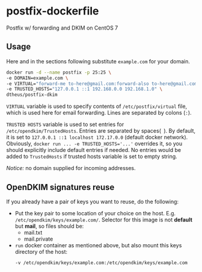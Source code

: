 # postfix-dockerfile
Postfix w/ forwarding and DKIM on CentOS 7

## Usage
Here and in the sections following substitute `example.com` for your domain.
```sh
docker run -d --name postfix -p 25:25 \
-e DOMAIN=example.com \
-e VIRTUAL="forward-me to-here@gmail.com:forward-also to-here@gmail.com" \
-e TRUSTED_HOSTS="127.0.0.1 ::1 192.168.0.0 192.168.1.0" \
dtheus/postfix-dkim
```

`VIRTUAL` variable is used to specify contents of `/etc/postfix/virtual` file, which
is used here for email forwarding. Lines are separated by colons (`:`).

`TRUSTED HOSTS` variable is used to set entries for `/etc/opendkim/TrustedHosts`.
  Entries are separated by spaces(` `).  By default, it is set to `127.0.0.1 ::1 localhost 172.17.0.0` (default docker network).
  Obviously, `docker run ... -e TRUSTED_HOSTS='...'` overrides it, so you should explicitly
  include default entries if needed. No entries would be added to `TrustedHosts` if trusted
  hosts variable is set to empty string.

*Notice:* no domain supplied for incoming addresses.

## OpenDKIM signatures reuse
If you already have a pair of keys you want to reuse, do the following:

- Put the key pair to some location of your choice on the host. E.g. `/etc/opendkim/keys/example.com/`.
  Selector for this image is not **default** but **mail**, so files should be:
  - mail.txt
  - mail.private
- `run` docker container as mentioned above, but also mount this keys directory of the host:
  ```sh
  -v /etc/opendkim/keys/example.com:/etc/opendkim/keys/example.com
  ```

